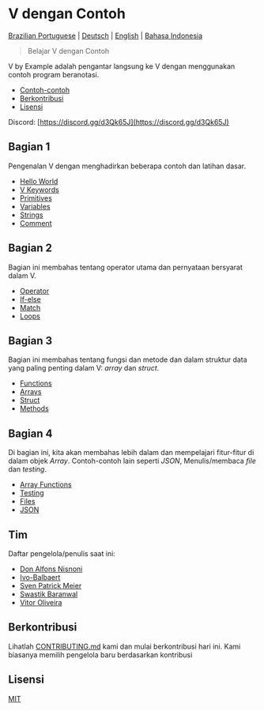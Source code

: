 # V dengan Contoh

[Brazilian Portuguese](/pt-br/README.md) \| [Deutsch](/de/README.md) \| [English](/README.md) \| [Bahasa Indonesia](README.md)

> Belajar V dengan Contoh

V by Example adalah pengantar langsung ke V dengan menggunakan contoh program beranotasi.

* [Contoh-contoh](examples/README.md)
* [Berkontribusi](#contributing)
* [Lisensi](#license)

Discord: [https://discord.gg/d3Qk65J](https://discord.gg/d3Qk65J)

## Bagian 1

Pengenalan V dengan menghadirkan beberapa contoh dan latihan dasar.

* [Hello World](examples/section_1/hello_world.md)
* [V Keywords](examples/section_1/keywords.md)
* [Primitives](examples/section_1/primitives.md)
* [Variables](examples/section_1/variables.md)
* [Strings](examples/section_1/strings.md)
* [Comment](examples/section_1/comment.md)

## Bagian 2

Bagian ini membahas tentang operator utama dan pernyataan bersyarat dalam V.

* [Operator](examples/section_2/operator.md)
* [If-else](examples/section_2/if-else.md)
* [Match](examples/section_2/match.md)
* [Loops](examples/section_2/loops.md)

## Bagian 3

Bagian ini membahas tentang fungsi dan metode dan dalam struktur data yang paling penting dalam V: _array_ dan _struct._

* [Functions](examples/section_3/functions.md)
* [Arrays](examples/section_3/arrays.md)
* [Struct](examples/section_3/struct.md)
* [Methods](examples/section_3/methods.md)

## Bagian 4

Di bagian ini, kita akan membahas lebih dalam dan mempelajari fitur-fitur di dalam objek _Array_. Contoh-contoh lain seperti _JSON_, Menulis/membaca _file_ dan _testing_.

* [Array Functions](examples/section_4/array-functions.md)
* [Testing](examples/section_4/testing.md)
* [Files](examples/section_4/files.md)
* [JSON](examples/section_4/json.md)

## Tim

Daftar pengelola/penulis saat ini:

* [Don Alfons Nisnoni](https://github.com/donnisnoni95)
* [Ivo-Balbaert](https://github.com/ibalbaert)
* [Sven Patrick Meier](https://github.com/SuicideS3ason)
* [Swastik Baranwal](https://github.com/Delta456)
* [Vitor Oliveira](https://github.com/vbrazo)

## Berkontribusi

Lihatlah [CONTRIBUTING.md](CONTRIBUTING.md) kami dan mulai berkontribusi hari ini. Kami biasanya memilih pengelola baru berdasarkan kontribusi

## Lisensi

[MIT](/LICENSE)
